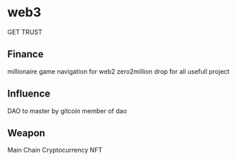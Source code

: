 # web3
GET TRUST

## Finance
millionaire game
navigation for web2
zero2million
drop for all usefull project

## Influence
DAO
to master by gitcoin 
member of dao

## Weapon
Main Chain
Cryptocurrency
NFT

